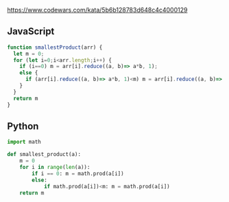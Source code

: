 https://www.codewars.com/kata/5b6b128783d648c4c4000129

## JavaScript
```js
function smallestProduct(arr) {
  let m = 0;
  for (let i=0;i<arr.length;i++) {
    if (i==0) m = arr[i].reduce((a, b)=> a*b, 1);
    else {
      if (arr[i].reduce((a, b)=> a*b, 1)<m) m = arr[i].reduce((a, b)=> a*b, 1);
    }
  }
  return m
}
```

## Python
```python
import math

def smallest_product(a):
    m = 0
    for i in range(len(a)):
        if i == 0: m = math.prod(a[i])
        else:
            if math.prod(a[i])<m: m = math.prod(a[i])
    return m
```